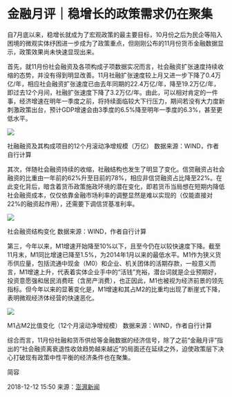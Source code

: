 # 金融月评｜稳增长的政策需求仍在聚集

自7月底以来，稳增长就成为了宏观政策的最主要目标，10月份之后为民企等陷入困境的微观实体纾困进一步成为了政策重点，但刚刚公布的11月份货币金融数据显示，政策效果尚未快速显现出来。

首先，就11月份社会融资及各项构成子项数据实况而言，社会融资扩张速度持续收缩的态势，并没有得到明显改善。11月社融扩张速度较上月又进一步下降了0.4万亿/年，相应社会融资扩张速度已由去年同期的22.4万亿/年，降至19.2万亿/年，即过去12个月间，社融扩张速度下降了3.2万亿/年。由此，可以相对肯定的一件事，经济增速在明年一季度之前，将持续面临较大下行压力，期间若没有大力度新刺激政策出台，预计GDP增速会由3季度的6.5%降至明年一季度的6.3%，甚至更低水平。

![](https://ws3.sinaimg.cn/large/006tKfTcgy1g0n7f5v5utj30nu03cgmm.jpg)

社融融资及其构成项目的12个月滚动净增规模（万亿） 数据来源：WIND，作者自行计算

其次，伴随社会融资持续的收缩，社融结构也发生了明显了变化。信贷融资占社会融资的比重由一年前的62%升至目前的78%，相应非信贷融资占比降至22%。在此变化背后，暗含着货币政策施政环境的潜在变化，即若货币当局想在短期内降低社会融资成本，仅仅依靠金融市场利率的调整显然是难以实现的（仅能直接对22%的融资起作用），还需要下调信贷基准利率。

![](https://ws2.sinaimg.cn/large/006tKfTcgy1g0n7fkg53dj317p0nmadd.jpg)

社会融资结构变化 数据来源：WIND，作者自行计算

第三，今年以来，M1增速开始降至10%以下，且至今仍在以较快速度下降。截至11月末，M1同比增速已降至1.5%，为2014年1月以来的最低水平。M1作为狭义货币供应量，包括流通中现金（M0）和企业、机关团体的活期存款，一般意义而言，M1增速上升，代表着实体企业手中的“活钱”充裕，潜台词就是企业预期好，投资意愿强和居民消费旺（含房产消费），也正因此，M1也被视为经济前景的领先指标。但今年以来的显著变化是，M1增速和其占M2的比重均出现了断崖式下降，表明微观经济体经营的快速恶化。

![](https://ws2.sinaimg.cn/large/006tKfTcgy1g0n7ftfbgaj30ye0hqjto.jpg)

M1占M2比值变化（12个月滚动净增规模） 数据来源：WIND，作者自行计算

综合而言，11月份社融和货币供给等金融数据的经济信号，除了之前“金融月评”指出的“社会融资离衰退性收敛趋势越来越近”的局面还在延续之外，迫使政策层下决心打破现有政策中性平衡的经济条件也在聚集。

简容

2018-12-12 15:50 来源：[澎湃新闻](https://www.thepaper.cn/newsDetail_forward_2730788)